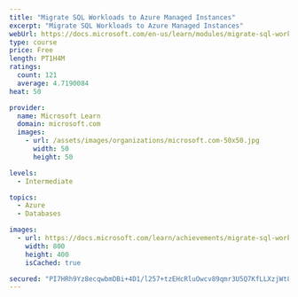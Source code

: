 ```yaml
---
title: "Migrate SQL Workloads to Azure Managed Instances"
excerpt: "Migrate SQL Workloads to Azure Managed Instances"
webUrl: https://docs.microsoft.com/en-us/learn/modules/migrate-sql-workloads-azure-managed-instances/
type: course
price: Free
length: PT1H4M
ratings:
  count: 121
  average: 4.7190084
heat: 50

provider:
  name: Microsoft Learn
  domain: microsoft.com
  images:
    - url: /assets/images/organizations/microsoft.com-50x50.jpg
      width: 50
      height: 50

levels:
  - Intermediate

topics:
  - Azure
  - Databases

images:
  - url: https://docs.microsoft.com/learn/achievements/migrate-sql-workloads-to-azure-managed-instances-social.png
    width: 800
    height: 400
    isCached: true

secured: "PI7HRh9Yz8ecqwbmDBi+4D1/l257+tzEHcRluOwcv89qmr3U5Q7KfLLXzjWt8moAsXLM2L5lZj3hn7hbeSELL6tRLt9BOQGCQcbG9hyp2gQx910salR9mUGwOExQODJ2CaYlfKsLcxfSaiKLpezNOc3Yn8DTaWBh0IkTaCPcaUHCr5KsroAqMyVpr4Wx/E57Y3uCFX1BNqOt5WkJsW1zT3G7ETERoPaXNnMysO8w5FNrlR8mkoTE1LC+IcH5yy5Ew1f2aND2cdPMRwKBkXyzFOx5UsOWdnvjKxt0yXPE0CCfrUPMlDnwmExgIC81YU1xBctpmtrGGrvM6HmLky16nqsDrYl55WMgKcsrjD33W8SSVCkFrIMJTneOnSwwQaN/65CGhINIxZ8nrJ9ja6CD4qRUJuy33keNvOgMOHdesG4=;TTVh75B2KSRHlrWI60PIhw=="
---
```


